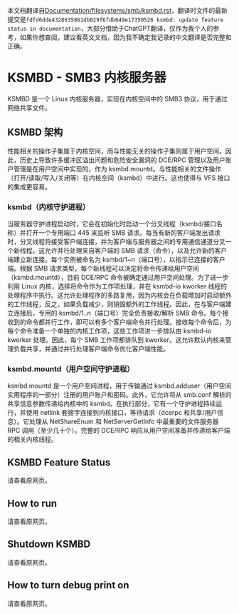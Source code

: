 本文档翻译自[Documentation/filesystems/smb/ksmbd.rst](https://github.com/torvalds/linux/blob/fdfd6dde4328635861db029f6fdb649e17350526/Documentation/filesystems/smb/ksmbd.rst)，翻译时文件的最新提交是`fdfd6dde4328635861db029f6fdb649e17350526 ksmbd: update feature status in documentation`，大部分借助于ChatGPT翻译，仅作为我个人的参考，如果你想查阅，建议看英文文档，因为我不确定我记录的中文翻译是否完整和正确。

# KSMBD - SMB3 内核服务器

KSMBD 是一个 Linux 内核服务器，实现在内核空间中的 SMB3 协议，用于通过网络共享文件。

## KSMBD 架构

性能相关的操作子集属于内核空间，而与性能无关的操作子集则属于用户空间。因此，历史上导致许多缓冲区溢出问题和危险安全漏洞的 DCE/RPC 管理以及用户账户管理是在用户空间中实现的，作为 ksmbd.mountd。与性能相关的文件操作（打开/读取/写入/关闭等）在内核空间（ksmbd）中进行。这也使得与 VFS 接口的集成更容易。

### ksmbd（内核守护进程）

当服务器守护进程启动时，它会在初始化时启动一个分叉线程（ksmbd/接口名称）并打开一个专用端口 445 来监听 SMB 请求。每当有新的客户端发出请求时，分叉线程将接受客户端连接，并为客户端与服务器之间的专用通信通道分叉一个新线程。这允许并行处理来自客户端的 SMB 请求（命令），以及允许新的客户端建立新连接。每个实例被命名为 ksmbd/1~n（端口号），以指示已连接的客户端。根据 SMB 请求类型，每个新线程可以决定将命令传递给用户空间（ksmbd.mountd），目前 DCE/RPC 命令被确定通过用户空间处理。为了进一步利用 Linux 内核，选择将命令作为工作项处理，并在 ksmbd-io kworker 线程的处理程序中执行。这允许处理程序的多路复用，因为内核会在负载增加时启动额外的工作线程，反之，如果负载减少，则销毁额外的工作线程。因此，在与客户端建立连接后，专用的 ksmbd/1..n（端口号）完全负责接收/解析 SMB 命令。每个接收到的命令都并行工作，即可以有多个客户端命令并行处理。接收每个命令后，为每个命令准备一个单独的内核工作项，这些工作项进一步排队由 ksmbd-io kworker 处理。因此，每个 SMB 工作项都排队到 kworker。这允许默认内核来管理负载共享，并通过并行处理客户端命令优化客户端性能。

### ksmbd.mountd（用户空间守护进程）

ksmbd.mountd 是一个用户空间进程，用于传输通过 ksmbd.adduser（用户空间实用程序的一部分）注册的用户账户和密码。此外，它允许将从 smb.conf 解析的共享信息参数传递给内核中的 ksmbd。在执行部分，它有一个守护进程持续运行，并使用 netlink 套接字连接到内核接口，等待请求（dcerpc 和共享/用户信息）。它处理从 NetShareEnum 和 NetServerGetInfo 中最重要的文件服务器 RPC 调用（至少几十个）。完整的 DCE/RPC 响应从用户空间准备并传递给客户端的相关内核线程。

## KSMBD Feature Status

请查看原网页。

## How to run

请查看原网页。

## Shutdown KSMBD

请查看原网页。

## How to turn debug print on

请查看原网页。
